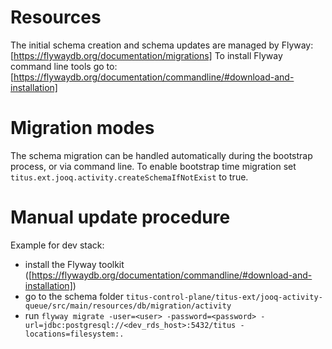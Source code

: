 # Resources
The initial schema creation and schema updates are managed by Flyway: [https://flywaydb.org/documentation/migrations]
To install Flyway command line tools go to: [https://flywaydb.org/documentation/commandline/#download-and-installation]

# Migration modes
The schema migration can be handled automatically during the bootstrap process, or via command line. To enable
bootstrap time migration set `titus.ext.jooq.activity.createSchemaIfNotExist` to true.

# Manual update procedure

Example for dev stack:
* install the Flyway toolkit ([https://flywaydb.org/documentation/commandline/#download-and-installation])
* go to the schema folder `titus-control-plane/titus-ext/jooq-activity-queue/src/main/resources/db/migration/activity`
* run `flyway migrate -user=<user> -password=<password> -url=jdbc:postgresql://<dev_rds_host>:5432/titus -locations=filesystem:.`
